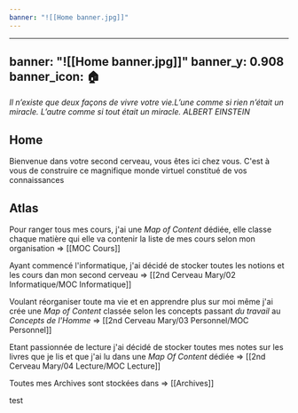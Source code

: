 ```yaml
---
banner: "![[Home banner.jpg]]"
---
```

---
banner: "![[Home banner.jpg]]"
banner_y: 0.908
banner_icon: 🏠
---


*Il n’existe que deux façons de vivre votre vie.L’une comme si rien n’était un miracle. L’autre comme si tout était un miracle. ALBERT EINSTEIN*

## Home 

Bienvenue dans votre second cerveau, vous êtes ici chez vous. C'est à vous de construire ce magnifique monde virtuel constitué de vos connaissances

## Atlas

Pour ranger tous mes cours, j'ai une *Map of Content* dédiée, elle classe chaque matière qui elle va contenir la liste de mes cours selon mon organisation => [[MOC Cours]]

Ayant commencé l'informatique, j'ai décidé de stocker toutes les notions et les cours dan mon second cerveau => [[2nd Cerveau Mary/02 Informatique/MOC Informatique]]

Voulant réorganiser toute ma vie et en apprendre plus sur moi même j'ai crée une *Map of Content* classée selon les concepts passant *du travail* au *Concepts de l'Homme* => [[2nd Cerveau Mary/03 Personnel/MOC Personnel]]

Etant passionnée de lecture j'ai décidé de stocker toutes mes notes sur les livres que je lis et que j'ai lu dans une *Map Of Content* dédiée => [[2nd Cerveau Mary/04 Lecture/MOC Lecture]]



Toutes mes Archives sont stockées dans => [[Archives]]

test